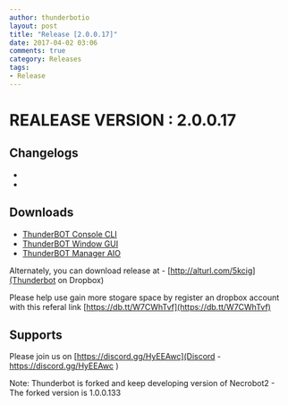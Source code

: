 ```yaml
---
author: thunderbotio
layout: post
title: "Release [2.0.0.17]"
date: 2017-04-02 03:06
comments: true
category: Releases
tags:
- Release
---
```


# REALEASE VERSION : 2.0.0.17

## Changelogs
- 
- 

## Downloads
- [ThunderBOT Console CLI](/releases/2.0.0.17/ThunderBOT.CLI.zip)
- [ThunderBOT Window GUI](/releases/2.0.0.17/ThunderBOT.Win.zip)
- [ThunderBOT Manager AIO](/releases/2.0.0.17/ThunderBOT.Manager.zip)

Alternately, you can download release at - [http://alturl.com/5kcig](Thunderbot on Dropbox)

Please help use gain more stogare space by register an dropbox account with this referal link [https://db.tt/W7CWhTvf](https://db.tt/W7CWhTvf)

## Supports

Please join us on [https://discord.gg/HyEEAwc](Discord - https://discord.gg/HyEEAwc )

Note: Thunderbot is forked and keep developing version of Necrobot2 - The forked version is 1.0.0.133
